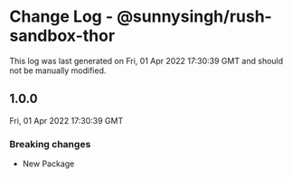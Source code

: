 # Change Log - @sunnysingh/rush-sandbox-thor

This log was last generated on Fri, 01 Apr 2022 17:30:39 GMT and should not be manually modified.

## 1.0.0
Fri, 01 Apr 2022 17:30:39 GMT

### Breaking changes

- New Package

